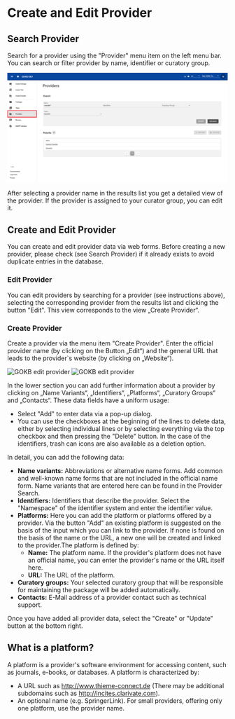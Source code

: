 # Create and Edit Provider

## Search Provider

Search for a provider using the "Provider" menu item on the left menu bar. 
You can search or filter provider by name, identifier or curatory group.

![GOKB search provider](../assets/search-provider-V1.4.png "GOKB search provider")

After selecting a provider name in the results list you get a detailed view of the provider. If the provider is assigned to your curator group, you can edit it.

## Create and Edit Provider

You can create and edit provider data via web forms. Before creating a new provider, please check (see Search Provider) if it already exists to avoid duplicate entries in the database.

### Edit Provider

You can edit providers by searching for a provider (see instructions above), selecting the corresponding provider from the results list and clicking the button "Edit". This view corresponds to the view „Create Provider“.

### Create Provider

Create a provider via the menu item "Create Provider". Enter the official provider name (by clicking on the Button „Edit“) and the general URL that leads to the provider`s website (by clicking on „Website“).

![GOKB edit provider](../assets/edit-provider-V1.4.png "GOKB edit provider")
![GOKB edit provider](../assets/edit-provider-V1.4.png "GOKB edit provider")

In the lower section you can add further information about a provider by clicking on „Name Variants“, „Identifiers“, „Platforms“, „Curatory Groups“ and „Contacts“. These data fields have a uniform usage:

+ Select "Add" to enter data via a pop-up dialog.
+ You can use the checkboxes at the beginning of the lines to delete data, either by selecting individual lines or by selecting everything via the top checkbox and then pressing the "Delete" button. In the case of the identifiers, trash can icons are also available as a deletion option.

In detail, you can add the following data:

+ **Name variants:** Abbreviations or alternative name forms. Add common and well-known 
name forms that are not included in the official name form. Name variants that are entered here can be found in the Provider Search.
+ **Identifiers:** Identifiers that describe the provider. Select the "Namespace" 
of the identifier system and enter the identifier value.
+ **Platforms:** Here you can add the platform or platforms offered
  by a provider. Via the button "Add" an existing platform is suggested on the basis of the input
  which you can link to the provider. If none is found on the basis of the name or the URL, a new one will be created and
  linked to the provider.The platform is defined by:
  * **Name:** The platform name. If the provider's platform does not have an official name, you can enter the provider's name or the URL itself here.
  * **URL:** The URL of the platform.
+ **Curatory groups:** Your selected curatory group that will be responsible for maintaining the package will be added automatically.
+ **Contacts:**  E-Mail address of a provider contact such as technical support. 

Once you have added all provider data, select the "Create" or "Update" button at the bottom right.

## What is a platform?

A platform is a provider's software environment for accessing content, such as journals, 
e-books, or databases. A platform is characterized by:

+ A URL such as http://www.thieme-connect.de (There may be additional 
subdomains such as http://incites.clarivate.com).
+ An optional name (e.g. SpringerLink). For small providers, 
offering only one platform, use the provider name.
